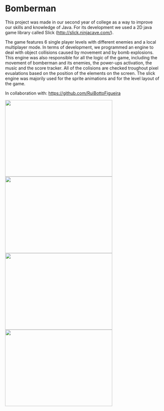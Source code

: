Bomberman
======

This project was made in our second year of college as a way to improve our skills and knowledge of Java. For its development we used a 2D java game library called Slick (http://slick.ninjacave.com/).

The game features 6 single player levels with different enemies and a local multiplayer mode. In terms of development, we programmed an engine to deal with object collisions caused by movement and by bomb explosions. This engine was also responsible for all the logic of the game, including the movement of bomberman and its enemies, the power-ups activation, the music and the score tracker. All of the colisions are checked troughout pixel evualations based on the position of the elements on the screen. The slick engine was majorily used for the sprite animations and for the level layout of the game.

In collaboration with:
https://github.com/RuiBottoFigueira

<img src="https://dl.dropboxusercontent.com/u/15655441/11418265_981343995250099_1770512484_n.jpg" width="350" height="250" />
<img src="https://dl.dropboxusercontent.com/u/15655441/11212488_981401981910967_771503546_n.jpg" width="350" height="250" />
<img src="https://dl.dropboxusercontent.com/u/15655441/11358707_981356238582208_656435485_n.jpg" width="350" height="250" />
<img src="https://dl.dropboxusercontent.com/u/15655441/11304040_981346845249814_457353893_n.jpg" width="350" height="250" />




